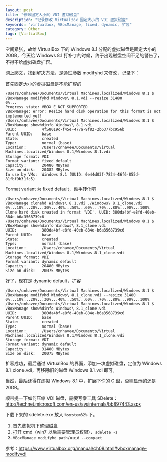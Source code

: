 ```yaml
---
layout: post
title: "修改固定大小的 VDI 虚拟磁盘"
description: "记录修改 VirtualBox 固定大小的 VDI 虚拟磁盘"
keywords: "virtualbox, VBoxManage, fixed, dynamic, 扩容"
category: Other
tags: [VirtialBox]
---
```


空间紧张，故给 VirtualBox 下的 Windows 8.1 分配的虚拟磁盘是固定大小的 20GB，今天给 Windows 8.1 打补丁的时候，终于出现磁盘空间不足的警告了，不得不给虚拟磁盘扩容。

网上爬文，找到解决方法，是通过参数 modifyhd 来修改，记录下：

首先固定大小的虚拟磁盘是不能扩容的

<!-- more -->
```
/Users/cnhavee/Documents/Virtual Machines.localized/Windows 8.1 $ VBoxManage modifyhd Windows\ 8.1.vdi --resize 31480
0%...
Progress state: VBOX_E_NOT_SUPPORTED
VBoxManage: error: Resize hard disk operation for this format is not implemented yet!
/Users/cnhavee/Documents/Virtual Machines.localized/Windows 8.1 $ VBoxManage showhdinfo Windows\ 8.1.vdi
UUID:           4f58019c-f45e-477a-9f82-2b6377bc956b
Parent UUID:    base
State:          created
Type:           normal (base)
Location:       /Users/cnhavee/Documents/Virtual Machines.localized/Windows 8.1/Windows 8.1.vdi
Storage format: VDI
Format variant: fixed default
Capacity:       20480 MBytes
Size on disk:   20482 MBytes
In use by VMs:  Windows 8.1 (UUID: 0e44d03f-7824-46f6-855d-81fbf9b31fc5)
```

Format variant 为 fixed default，动手转化吧

```
/Users/cnhavee/Documents/Virtual Machines.localized/Windows 8.1 $ VBoxManage clonehd Windows\ 8.1.vdi ./Windows\ 8.1_clone.vdi
0%...10%...20%...30%...40%...50%...60%...70%...80%...90%...100%
Clone hard disk created in format 'VDI'. UUID: 380da4bf-e8fd-40eb-884e-b6a3568739c6
/Users/cnhavee/Documents/Virtual Machines.localized/Windows 8.1 $ VBoxManage showhdinfo Windows\ 8.1_clone.vdi
UUID:           380da4bf-e8fd-40eb-884e-b6a3568739c6
Parent UUID:    base
State:          created
Type:           normal (base)
Location:       /Users/cnhavee/Documents/Virtual Machines.localized/Windows 8.1/Windows 8.1_clone.vdi
Storage format: VDI
Format variant: dynamic default
Capacity:       20480 MBytes
Size on disk:   20075 MBytes
```

好了，现在是 dynamic default，扩容

```
/Users/cnhavee/Documents/Virtual Machines.localized/Windows 8.1 $ VBoxManage modifyhd Windows\ 8.1_clone.vdi --resize 31480
0%...10%...20%...30%...40%...50%...60%...70%...80%...90%...100%
/Users/cnhavee/Documents/Virtual Machines.localized/Windows 8.1 $ VBoxManage showhdinfo Windows\ 8.1_clone.vdi
UUID:           380da4bf-e8fd-40eb-884e-b6a3568739c6
Parent UUID:    base
State:          created
Type:           normal (base)
Location:       /Users/cnhavee/Documents/Virtual Machines.localized/Windows 8.1/Windows 8.1_clone.vdi
Storage format: VDI
Format variant: dynamic default
Capacity:       31480 MBytes
Size on disk:   20075 MBytes
```

扩容成功，最后通过 VirtualBox 的界面，添加一块虚拟磁盘，定位为 Windows 8.1_clone.vdi，再移除旧的磁盘 Windows 8.1.vdi 即可。

当然，最后还得在虚拟 Windows 8.1 中，扩展下你的 C 盘，否则显示的还是 20GB。

顺带提一下如何压缩 VDI 磁盘，需要写零工具 SDelete：<http://technet.microsoft.com/en-us/sysinternals/bb897443.aspx>

下载下来的 sdelete.exe 放入 `%system32%` 下。

1. 首先虚拟机下整理磁盘
2. 打开 cmd（win7 以后需要管理员权限），`sdelete -z`
3. `VBoxManage modifyhd path/uuid --compact`

参考：<https://www.virtualbox.org/manual/ch08.html#vboxmanage-modifyvdi>
